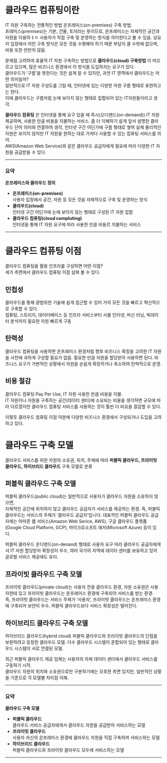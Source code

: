 # 클라우드 컴퓨팅이란

IT 자원 구축하는 전통적인 방법 온프레미스(on-premises) 구축 방법.  
프레미스(premises)는 기본, 건물, 토지라는 뜻이므로, 온프레미스는 자체적인 공간과 자원을 이용하ㅕㅇ 사용자가 직접 구축 및 운영하는 방식을 의미한다고 볼 수 있음. 상요자 입장에서 이런 구축 방식은 모든 것을 수행해야 하기 때문 부담이 클 수밖에 없으며, 비용 또한 만만치 않음.

문제점 고려하여 효율적 IT 자원 구축하는 방법으로 **클라우드(cloud) 구축방법** 이 떠오르고 있으며, 많은 비즈니스 환경에서 이 방식을 도입하자는 요구가 있다.  
클라우드가 ‘구름’을 뜻한다는 것은 쉽게 알 수 있지만, 과연 IT 영역에서 클라우드는 어떤 의미일까?  
일반적으로 IT 자원 구성도를 그릴 때, 인터넷에 있는 다양한 자원 구름 형태로 표현하고는 한다.  
이에 클라우드는 구름처럼 눈에 보이지 않는 형태로 집합되어 있는 IT자원들이라고 생각.

**클라우드 컴퓨팅** 은 인터넷을 통해 요구 있을 때 즉시(오디맨드(on-demand)) IT 자원 제공하며, 사용한 만큼 비용을 지불하는 서비스. 좀 더 이해하기 쉽게 앞서 설명한 클라우드 단어 의미와 연결하여 생각, 인터넷 구간 어딘가에 구름 형태로 쌓여 실제 물리적인 자원은 보이지 않지만 IT 자원을 원하는 대로 가져다 사용할 수 있는 컴퓨팅 서비스를 의미.   
AWS(Amazon Web Service)와 같은 클라우드 공급자에게 필요에 따라 다양한 IT 자원을 공급받을 수 있다.

---

### 요약

**온프레미스와 클라우드 정의**

- **온프레미스(on-premises)**    
사용자 입장에서 공간, 자원 등 모든 것을 자체적으로 구축 및 운영하는 방식
- **클라우드(cloud)**  
인터넷 구간 어딘가에 눈에 보이지 않는 형태로 구성된 IT 자원 집합
- **클라우드 컴퓨팅(cloud compluting)**  
인터넷을 통해 IT 자원 요구에 따라 사용한 만큼 비용르 지불하는 서비스

---

# 클라우드 컴퓨팅 이점

클라우드 컴퓨팅을 활용 인프라를 구성하면 어떤 이점?   
세가 측면에서 클라우드 컴퓨팅 이점 살펴 볼 수 있다.

## 민첩성

클라우드를 통해 광범위한 기술에 쉽게 접근할 수 있어 거의 모든 것을 빠르고 혁신적으로 구축할 수 있다.  
컴퓨팅, 스토리지, 데이터베이스 등 인프라 서비스부터 사물 인터넷, 머신 러닝, 빅데이터 분석까지 필요한 자원 빠르게 구동

## 탄력성

클라우드 컴퓨팅을 사용하면 온프레미스 환경처럼 향후 비즈니스 확장을 고려한 IT 자원을 사전에 과하게 구성할 필요가 없음. 필요한 만큼 자원을 할당받아 사용하면 된다. 비즈니스 요구가 가변적인 상황에서 자원을 손쉽게 확장하거나 축소하여 탄력적으로 운영.

## 비용 절감

클라우드 컴퓨팅 Pay Per Use, IT 자원 사용한 만큼 비용을 지불.  
IT 자원이나 자원을 구축하는 공간(데이터 센터)에 소요되는 비용을 생각하면 규모에 따라 다르겠지만 클라우드 컴퓨팅 서비스를 사용하는 것이 훨씬 더 비요을 절감할 수 있다.

이렇듯 클라우드 컴퓨팅 이점 덕분에 다양한 비즈니스 환경에서 구성되거나 도입을 고려하고 있다.

# 클라우드 구축 모델

클라우드 서비스를 위한 자원의 소유권, 위치, 주체에 따라 **퍼블릭 클라우드, 프라이빗 클라우드, 하이브리드 클라우드** 구축 모델로 분류

## 퍼블릭 클라우드 구축 모델

퍼블릭 클라우드(public cloud)는 일반적으로 사용자가 클라우드 자원을 소유하지 않으면,  
자체적인 공간에 위치하지 않고 클라우드 공급자가 서비스를 제공하는 환경. 즉, 퍼블릭 클라우드는 서비스의 주체가 ‘클라우드 공급자’입니다. 대표적인 퍼블릭 클라우드 공급자에는 아마존 웹 서비스(Amazon Web Serice, AWS), 구글 클라우드 플랫폼(Google Cloud Platform, GCP), 마이크로소프트 애저(Microsoft Azure) 등이 있다.

퍼블릭 클라우드 온디맨드(on-denand) 형태로 사용자 요구 따라 클라우드 공급자에게서 IT 자원 할당받아 확장성이 우수, 여러 국가의 지역에 데이터 센터를 보유하고 있어 글로벌 서비스 제공에도 유리.

## 프라이빗 클라우드 구축 모델

프라이빗 클라우드(private cloud)는 사용자 전용 클라우드 환경, 자원 소유권은 사용자한테 있고 프라이빗 클라우드는 온프레미스 환경에 구축되어 서비스를 받는 환경.  
즉, 프라이빗 클라우드는 서비스 주체가 ‘사용자’, 프라이빗 클라우드는 온프레미스 환경에 구축되어 보안이 우수, 퍼블릭 클라우드보다 서비스 확장성은 떨어진다.

## 하이브리드 클라우드 구축 모델

하이브리드 클라우드(hybrid cloud) 퍼블릭 클라우드와 프라이빗 클라우드의 단점을 보완하려고 등장한 클라우드 모델. 다수 클라우드 시스템이 혼합되어 있는 형태로 클라우드 시스템이 서로 연결된 모델.

최근 퍼블릭 클라우드 제공 업체는 사용자의 자체 데이터 센터에서 클라우드 서비스를 구동하기 시작.  
클라우드 자원의 위치와 소유권으로만 구분하기에는 모호한 측면 있지만, 일반적인 상황을 기준으로 각 모델별 차이점 이해.

---

### 요약

**클라우드  구축 모델**

- **퍼블릭 클라우드**  
클라우드 서비스 공급자에게서 클라우드 자원을 공급받아 서비스하는 모델
- **프라이빗 클라우드**  
사용자 자신의 온프레미스 환경에 클라우드 자원을 직접 구축하여 서비스하는 모델
- **하이브리드 클라우드**  
퍼블릭 클라우드와 프라이빗 클라우드 모두에 서비스하는 모델

---